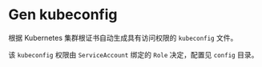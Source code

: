 # Gen kubeconfig

根据 Kubernetes 集群根证书自动生成具有访问权限的 `kubeconfig` 文件。

该 `kubeconfig` 权限由 `ServiceAccount` 绑定的 `Role` 决定，配置见 `config` 目录。
